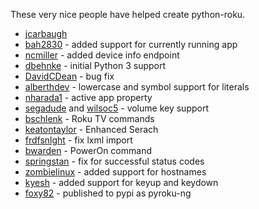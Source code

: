 These very nice people have helped create python-roku.

* [jcarbaugh](https://github.com/jcarbaugh)
* [bah2830](https://github.com/bah2830) - added support for currently running app
* [ncmiller](https://github.com/ncmiller) - added device info endpoint
* [dbehnke](https://github.com/dbehnke) - initial Python 3 support
* [DavidCDean](https://github.com/DavidCDean) - bug fix
* [alberthdev](https://github.com/alberthdev) - lowercase and symbol support for literals
* [nharada1](https://github.com/nharada1) - active app property
* [segadude](https://github.com/segadude) and [wilsoc5](https://github.com/wilsoc5) - volume key support
* [bschlenk](https://github.com/bschlenk) - Roku TV commands
* [keatontaylor](https://github.com/keatontaylor) - Enhanced Serach
* [frdfsnlght](https://github.com/frdfsnlght) - fix lxml import
* [bwarden](https://github.com/bwarden) - PowerOn command
* [springstan](https://github.com/springstan) - fix for successful status codes
* [zombielinux](https://github.com/zombielinux) - added support for hostnames
* [kyesh](https://github.com/kyesh) - added support for keyup and keydown
* [foxy82](https://github.com/foxy82) - published to pypi as pyroku-ng